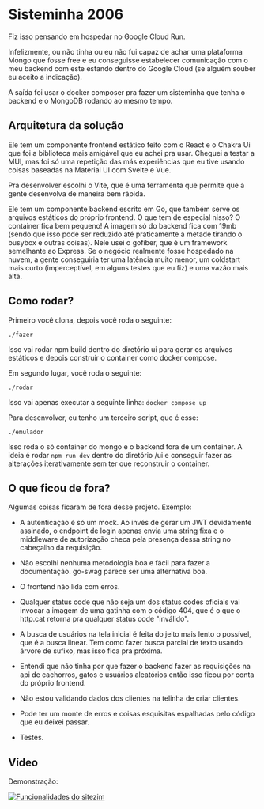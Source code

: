 # Sisteminha 2006

Fiz isso pensando em hospedar no Google Cloud Run.

Infelizmente, ou não tinha ou eu não fui capaz de achar uma plataforma Mongo que fosse free e eu conseguisse estabelecer comunicação com o meu backend com este estando dentro do Google Cloud (se alguém souber eu aceito a indicação).

A saída foi usar o docker composer pra fazer um sisteminha que tenha o backend e o MongoDB rodando ao mesmo tempo.

## Arquitetura da solução

Ele tem um componente frontend estático feito com o React e o Chakra Ui que foi a biblioteca mais amigável que eu achei pra usar. Cheguei a testar a MUI, mas foi só uma repetição das más experiências que eu tive usando coisas baseadas na Material UI com Svelte e Vue.

Pra desenvolver escolhi o Vite, que é uma ferramenta que permite que a gente desenvolva de maneira bem rápida.

Ele tem um componente backend escrito em Go, que também serve os arquivos estáticos do próprio frontend. O que tem de especial nisso? O container fica bem pequeno! A imagem só do backend fica com 19mb (sendo que isso pode ser reduzido até praticamente a metade tirando o busybox e outras coisas). Nele usei o gofiber, que é um framework semelhante ao Express. Se o negócio realmente fosse hospedado na nuvem, a gente conseguiria ter uma latência muito menor, um coldstart mais curto (imperceptível, em alguns testes que eu fiz) e uma vazão mais alta. 

## Como rodar?

Primeiro você clona, depois você roda o seguinte:

``./fazer``

Isso vai rodar npm build dentro do diretório ui para gerar os arquivos estáticos e depois construir o container como docker compose.

Em segundo lugar, você roda o seguinte:

``./rodar``

Isso vai apenas executar a seguinte linha: ``docker compose up``

Para desenvolver, eu tenho um terceiro script, que é esse:

``./emulador``

Isso roda o só container do mongo e o backend fora de um container. A ideia é rodar ``npm run dev`` dentro do diretório /ui e conseguir fazer as alterações iterativamente sem ter que reconstruir o container.

## O que ficou de fora?

Algumas coisas ficaram de fora desse projeto. Exemplo:

- A autenticação é só um mock. Ao invés de gerar um JWT devidamente assinado, o endpoint de login apenas envia uma string fixa e o middleware de autorização checa pela presença dessa string no cabeçalho da requisição.

- Não escolhi nenhuma metodologia boa e fácil para fazer a documentação. go-swag parece ser uma alternativa boa.

- O frontend não lida com erros.

- Qualquer status code que não seja um dos status codes oficiais vai invocar a imagem de uma gatinha com o código 404, que é o que o http.cat retorna pra qualquer status code "inválido".

- A busca de usuários na tela inicial é feita do jeito mais lento o possível, que é a busca linear. Tem como fazer busca parcial de texto usando árvore de sufixo, mas isso fica pra próxima.

- Entendi que não tinha por que fazer o backend fazer as requisições na api de cachorros, gatos e usuários aleatórios então isso ficou por conta do próprio frontend.

- Não estou validando dados dos clientes na telinha de criar clientes.

- Pode ter um monte de erros e coisas esquisitas espalhadas pelo código que eu deixei passar.

- Testes.

## Vídeo

Demonstração:

[![Funcionalidades do sitezim](https://www.youtube.com/watch?v=U9HYVzoLd9k/default.jpg)](https://www.youtube.com/watch?v=U9HYVzoLd9k)


